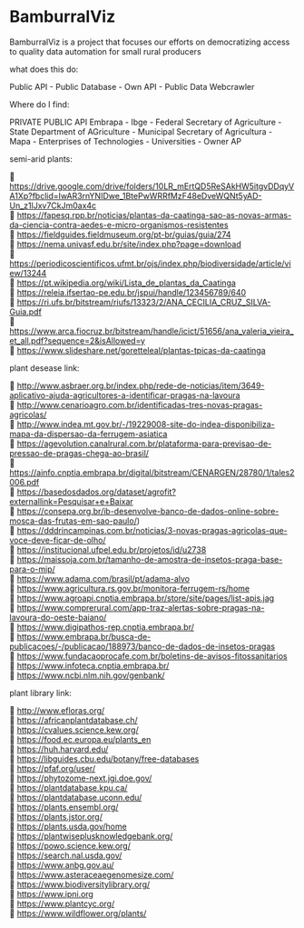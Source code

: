 # BamburralViz
BamburralViz is a project that focuses our efforts on democratizing access to quality data automation for small rural producers

what does this do:

Public API - 
Public Database - 
Own API - 
Public Data Webcrawler

Where do I find: 

PRIVATE PUBLIC API
Embrapa - 
Ibge - 
Federal Secretary of Agriculture - 
State Department of AGriculture - 
Municipal Secretary of Agricultura - 
Mapa - 
Enterprises of Technologies - 
Universities - 
Owner AP

semi-arid plants: 

:link: https://drive.google.com/drive/folders/10LR_mErtQD5ReSAkHW5itgvDDqyVA1Xp?fbclid=IwAR3rnYNIDwe_1BtePwWRRfMzF48eDveWQNt5yAD-Un_z1lJxv7CkJm0ax4c  
:link: https://fapesq.rpp.br/noticias/plantas-da-caatinga-sao-as-novas-armas-da-ciencia-contra-aedes-e-micro-organismos-resistentes  
:link: https://fieldguides.fieldmuseum.org/pt-br/guias/guia/274  
:link: https://nema.univasf.edu.br/site/index.php?page=download  
:link: https://periodicoscientificos.ufmt.br/ojs/index.php/biodiversidade/article/view/13244  
:link: https://pt.wikipedia.org/wiki/Lista_de_plantas_da_Caatinga  
:link: https://releia.ifsertao-pe.edu.br/jspui/handle/123456789/640  
:link: https://ri.ufs.br/bitstream/riufs/13323/2/ANA_CECILIA_CRUZ_SILVA-Guia.pdf  
:link: https://www.arca.fiocruz.br/bitstream/handle/icict/51656/ana_valeria_vieira_et_all.pdf?sequence=2&isAllowed=y  
:link: https://www.slideshare.net/goretteleal/plantas-tpicas-da-caatinga  


plant desease link: 

:link: http://www.asbraer.org.br/index.php/rede-de-noticias/item/3649-aplicativo-ajuda-agricultores-a-identificar-pragas-na-lavoura  
:link: http://www.cenarioagro.com.br/identificadas-tres-novas-pragas-agricolas/  
:link: http://www.indea.mt.gov.br/-/19229008-site-do-indea-disponibiliza-mapa-da-dispersao-da-ferrugem-asiatica  
:link: https://agevolution.canalrural.com.br/plataforma-para-previsao-de-pressao-de-pragas-chega-ao-brasil/  
:link: https://ainfo.cnptia.embrapa.br/digital/bitstream/CENARGEN/28780/1/tales2006.pdf  
:link: https://basedosdados.org/dataset/agrofit?externallink=Pesquisar+e+Baixar  
:link: https://consepa.org.br/ib-desenvolve-banco-de-dados-online-sobre-mosca-das-frutas-em-sao-paulo/)  
:link: https://dddrincampinas.com.br/noticias/3-novas-pragas-agricolas-que-voce-deve-ficar-de-olho/  
:link: https://institucional.ufpel.edu.br/projetos/id/u2738  
:link: https://maissoja.com.br/tamanho-de-amostra-de-insetos-praga-base-para-o-mip/  
:link: https://www.adama.com/brasil/pt/adama-alvo  
:link: https://www.agricultura.rs.gov.br/monitora-ferrugem-rs/home  
:link: https://www.agroapi.cnptia.embrapa.br/store/site/pages/list-apis.jag  
:link: https://www.comprerural.com/app-traz-alertas-sobre-pragas-na-lavoura-do-oeste-baiano/  
:link: https://www.digipathos-rep.cnptia.embrapa.br/  
:link: https://www.embrapa.br/busca-de-publicacoes/-/publicacao/188973/banco-de-dados-de-insetos-pragas  
:link: https://www.fundacaoprocafe.com.br/boletins-de-avisos-fitossanitarios  
:link: https://www.infoteca.cnptia.embrapa.br/  
:link: https://www.ncbi.nlm.nih.gov/genbank/  


plant library link:

:link: http://www.efloras.org/  
:link: https://africanplantdatabase.ch/  
:link: https://cvalues.science.kew.org/  
:link: https://food.ec.europa.eu/plants_en  
:link: https://huh.harvard.edu/  
:link: https://libguides.cbu.edu/botany/free-databases  
:link: https://pfaf.org/user/  
:link: https://phytozome-next.jgi.doe.gov/  
:link: https://plantdatabase.kpu.ca/  
:link: https://plantdatabase.uconn.edu/  
:link: https://plants.ensembl.org/  
:link: https://plants.jstor.org/  
:link: https://plants.usda.gov/home  
:link: https://plantwiseplusknowledgebank.org/  
:link: https://powo.science.kew.org/  
:link: https://search.nal.usda.gov/  
:link: https://www.anbg.gov.au/  
:link: https://www.asteraceaegenomesize.com/  
:link: https://www.biodiversitylibrary.org/  
:link: https://www.ipni.org  
:link: https://www.plantcyc.org/  
:link: https://www.wildflower.org/plants/  
